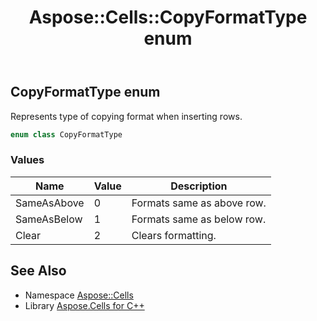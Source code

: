 ﻿---
title: Aspose::Cells::CopyFormatType enum
linktitle: CopyFormatType
second_title: Aspose.Cells for C++ API Reference
description: 'Aspose::Cells::CopyFormatType enum. Represents type of copying format when inserting rows in C++.'
type: docs
weight: 18500
url: /cpp/aspose.cells/copyformattype/
---
## CopyFormatType enum


Represents type of copying format when inserting rows.

```cpp
enum class CopyFormatType
```

### Values

| Name | Value | Description |
| --- | --- | --- |
| SameAsAbove | 0 | Formats same as above row. |
| SameAsBelow | 1 | Formats same as below row. |
| Clear | 2 | Clears formatting. |

## See Also

* Namespace [Aspose::Cells](../)
* Library [Aspose.Cells for C++](../../)
